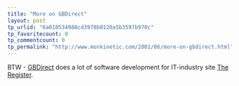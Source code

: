```yaml
---
title: "More on GBDirect"
layout: post
tp_urlid: "6a010534988cd3970b0120a5b3597b970c"
tp_favoritecount: 0
tp_commentcount: 0
tp_permalink: "http://www.monkinetic.com/2001/06/more-on-gbdirect.html"
---
```

BTW - <a href="http://www.gbdirect.co.uk/">GBDirect</a> does a lot of software development for IT-industry site <a href="http://development.gbdirect.co.uk/open_source_software_at_the_register.html">The Register</a>.

